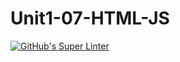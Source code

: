 # Unit1-07-HTML-JS
[![GitHub's Super Linter](https://github.com/ICS20-Programming-LilyC/Unit1-07-HTML-JS/workflows/GitHub's%20Super%20Linter/badge.svg)](https://github.com/ICS20-Programming-LilyC/Unit1-07-HTML-JS/actions)